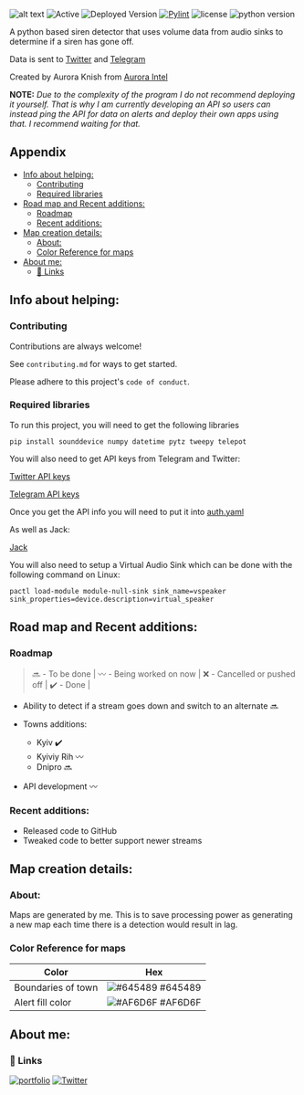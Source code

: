 
![alt text](https://pbs.twimg.com/profile_banners/1348714168782827524/1646140988/1500x500)
![Active](https://img.shields.io/badge/development%20status-active-green) ![Deployed Version](https://img.shields.io/badge/deployed%20version-2.0.0-brightgreen) [![Pylint](https://github.com/LordKnish/UASA/actions/workflows/pylint.yml/badge.svg)](https://github.com/LordKnish/UASA/actions/workflows/pylint.yml) ![license](https://img.shields.io/badge/license-gpl3-blue) ![python version](https://img.shields.io/badge/Python_version-3.8.10-orange) 

A python based siren detector that uses volume data from audio sinks to determine if a siren has gone off.

Data is sent to [Twitter](https://twitter.com/UkraineAlert) and [Telegram](https://t.co/oAoK13twYY)

Created by Aurora Knish from [Aurora Intel](https://twitter.com/AuroraIntel)

**NOTE:** _Due to the complexity of the program I do not recommend deploying it yourself. That is why I am currently developing an API so users can instead ping the API for data on alerts and deploy their own apps using that. I recommend waiting for that._
## Appendix

- [Info about helping:](#info-about-helping)
  * [Contributing](#contributing)
  * [Required libraries](#required-libraries)
- [Road map and Recent additions:](#road-map-and-recent-additions)
  * [Roadmap](#roadmap)
  * [Recent additions:](#recent-additions)
- [Map creation details:](#map-creation-details)
  * [About:](#about)
  * [Color Reference for maps](#color-reference-for-maps)
- [About me:](#about-me)
  * [🔗 Links](#-links)




## Info about helping:
### Contributing

Contributions are always welcome!

See `contributing.md` for ways to get started.

Please adhere to this project's `code of conduct`.


### Required libraries

To run this project, you will need to get the following libraries

```
pip install sounddevice numpy datetime pytz tweepy telepot
```

You will also need to get API keys from Telegram and Twitter:

[Twitter API keys](https://www.google.com/url?sa=t&rct=j&q=&esrc=s&source=web&cd=&cad=rja&uact=8&ved=2ahUKEwji85Swyqn2AhUOQkEAHQd0DFQQFnoECAQQAQ&url=https%3A%2F%2Fdeveloper.twitter.com%2Fen%2Fdocs%2Ftwitter-api%2Fgetting-started%2Fgetting-access-to-the-twitter-api&usg=AOvVaw3rl-dk4Y3VvM4lwRfsMUbl)

[Telegram API keys](https://www.google.com/url?sa=t&rct=j&q=&esrc=s&source=web&cd=&cad=rja&uact=8&ved=2ahUKEwjonqW3yqn2AhUUWsAKHeUwBZ8QFnoECAYQAQ&url=https%3A%2F%2Fcore.telegram.org%2F&usg=AOvVaw00WR4l6PW_bRSqM5hCaKEf)

Once you get the API info you will need to put it into [auth.yaml](/auth.yaml)

As well as Jack:

[Jack](https://jackaudio.org/downloads/)

You will also need to setup a Virtual Audio Sink which can be done with the following command on Linux:
```
pactl load-module module-null-sink sink_name=vspeaker sink_properties=device.description=virtual_speaker
```
## Road map and Recent additions:
### Roadmap

> :soon: - To be done |
> :wavy_dash: - Being worked on now |
> :x: - Cancelled or pushed off |
> :heavy_check_mark: - Done |


- Ability to detect if a stream goes down and switch to an alternate :soon:

- Towns additions:
  - Kyiv ✔️
  - Kyiviy Rih :wavy_dash:
  - Dnipro :soon:

- API development :wavy_dash:

### Recent additions:

- Released code to GitHub
- Tweaked code to better support newer streams


## Map creation details:

### About:
Maps are generated by me. This is to save processing power as generating a new map each time there is a detection would result in lag. 
### Color Reference for maps

| Color             | Hex                                                                |
| ----------------- | ------------------------------------------------------------------ |
| Boundaries of town | ![#645489](https://via.placeholder.com/10/645489?text=+) #645489 |
| Alert fill color | ![#AF6D6F](https://via.placeholder.com/10/AF6D6F?text=+) #AF6D6F |


## About me:
### 🔗 Links
[![portfolio](https://img.shields.io/badge/buy_me_a_coffee-000?style=for-the-badge&logo=ko-fi&logoColor=white)](https://t.co/MiJLeeRbqx)
[![Twitter](https://img.shields.io/badge/Twitter-1DA1F2?style=for-the-badge&logo=twitter&logoColor=white)](https://twitter.com/Aurora_Knish)
